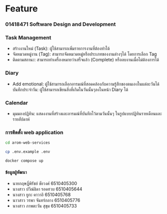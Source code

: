 # Feature

### 01418471 Software Design and Development

### Task Management

- สร้างงานใหม่ (Task): ผู้ใช้สามารถเพิ่มรายการงานที่ต้องทำได้
- จัดหมวดหมู่งาน (Tag): สามารถจัดหมวดหมู่หรือประเภทของงานต่างๆได้ โดยการเลือก Tag
- ติดตามสถานะ: สามารถทำเครื่องหมายว่าเสร็จแล้ว (Complete) หรือลบงานเมื่อไม่ต้องการได้

### Diary 

- Add emotional: ผู้ใช้สามารถเลือกอารมณ์ที่สอดคล้องกับความรู้สึกของตนเองในแต่ละวันได้
บันทึกประจำวัน: ผู้ใช้สามารถเขียนสิ่งที่เกิดในวันนั้นๆลงในหน้า Diary ได้

### Calendar

- มุมมองปฏิทิน: แสดงงานที่สร้างและอารมณ์ที่บันทึกไว้ตามวันนั้นๆ ในรูปแบบปฏิทินรายเดือนและรายสัปดาห์

### การติดตั้ง web application
```bash
cd arom-web-services
```

```bash
cp .env.example .env
```

```bash
docker compose up
```

#### ข้อมูลผู้พัฒนา
- นายกฤษฎิ์พิรัชย์ ชัยวงศ์ 6510405300
- นางสาว ปวีณ์ธิดา รอดฮวบ 6510405644
- นางสาว ยูกะ คาวาอิ 6510405768
- นาวสาว วรพา จันทร์กลาง 6510405776
- นางสาว ภาพตะวัน สุขุม 6510405733

